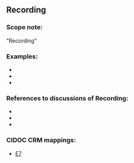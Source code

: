 
## Recording

###  Scope note: 
"Recording" 

### Examples: 

* 

* 

* 


### References to discussions of Recording:

* 

* 

* 

### CIDOC CRM mappings: 

* [E7](http://www.cidoc-crm.org/Entity/E7-Activity/Version-6.2.1)


